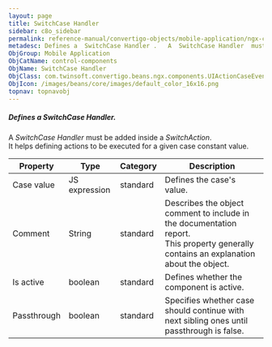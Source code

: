 ```yaml
---
layout: page
title: SwitchCase Handler
sidebar: c8o_sidebar
permalink: reference-manual/convertigo-objects/mobile-application/ngx-components/control-components/switchcase-handler/
metadesc: Defines a  SwitchCase Handler .   A  SwitchCase Handler  must be added inside a  SwitchAction . It helps defining actions to be executed for a given c
ObjGroup: Mobile Application
ObjCatName: control-components
ObjName: SwitchCase Handler
ObjClass: com.twinsoft.convertigo.beans.ngx.components.UIActionCaseEvent
ObjIcon: /images/beans/core/images/default_color_16x16.png
topnav: topnavobj
---
```

##### Defines a <i>SwitchCase Handler</i>. 

A <i>SwitchCase Handler</i> must be added inside a <i>SwitchAction</i>.<br/>It helps defining actions to be executed for a given case constant value.<br/>

Property | Type | Category | Description
--- | --- | --- | ---
Case value | JS expression | standard | Defines the case's value.<br/>
Comment | String | standard | Describes the object comment to include in the documentation report.<br/>This property generally contains an explanation about the object.
Is active | boolean | standard | Defines whether the component is active.<br/>
Passthrough | boolean | standard | Specifies whether case should continue with next sibling ones until passthrough is false.<br/>
